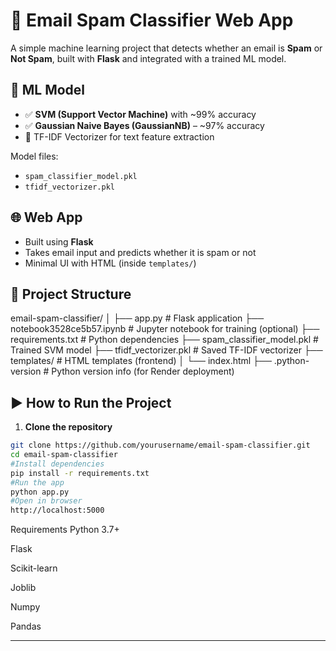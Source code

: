 # 📧 Email Spam Classifier Web App

A simple machine learning project that detects whether an email is **Spam** or **Not Spam**, built with **Flask** and integrated with a trained ML model.

## 🧠 ML Model

- ✅ **SVM (Support Vector Machine)** with ~99% accuracy
- ✅ **Gaussian Naive Bayes (GaussianNB)** – ~97% accuracy  
- 🧰 TF-IDF Vectorizer for text feature extraction

Model files:
- `spam_classifier_model.pkl`  
- `tfidf_vectorizer.pkl`

## 🌐 Web App

- Built using **Flask**
- Takes email input and predicts whether it is spam or not
- Minimal UI with HTML (inside `templates/`)

## 📁 Project Structure

email-spam-classifier/
│
├── app.py # Flask application
├── notebook3528ce5b57.ipynb # Jupyter notebook for training (optional)
├── requirements.txt # Python dependencies
├── spam_classifier_model.pkl # Trained SVM model
├── tfidf_vectorizer.pkl # Saved TF-IDF vectorizer
├── templates/ # HTML templates (frontend)
│ └── index.html
├── .python-version # Python version info (for Render deployment)


## ▶️ How to Run the Project

1. **Clone the repository**

```bash
git clone https://github.com/yourusername/email-spam-classifier.git
cd email-spam-classifier
#Install dependencies
pip install -r requirements.txt
#Run the app
python app.py
#Open in browser
http://localhost:5000
```
Requirements
Python 3.7+

Flask

Scikit-learn

Joblib

Numpy

Pandas


---



